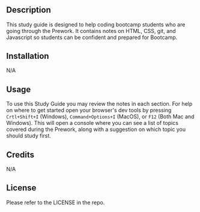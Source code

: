 # <Your-Project-Title>

## Description

This study guide is designed to help coding bootcamp students who are going through the Prework. It contains notes on HTML, CSS, git, and Javascript so students can be confident and prepared for Bootcamp.

## Installation

N/A

## Usage

To use this Study Guide you may review the notes in each section. For help on where to get started open your browser's dev tools by pressing `Crtl+Shift+I` (Windows), `Command+Options+I` (MacOS), or `F12` (Both Mac and Windows). This will open a console where you can see a list of topics covered during the Prework, along with a suggestion on which topic you should study first.

## Credits

N/A

## License

Please refer to the LICENSE in the repo.